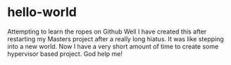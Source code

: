 # hello-world
Attempting to learn the ropes on Github
Well I have created this after restarting my Masters project after a really long hiatus. It was like stepping into a new world.
Now I have a very short amount of time to create some hypervisor based project.
God help me!
